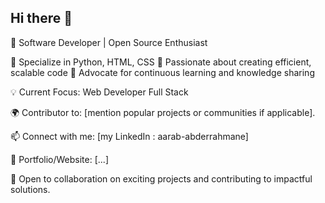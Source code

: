 ## Hi there 👋

🌟 Software Developer | Open Source Enthusiast

🔹 Specialize in Python, HTML, CSS
🔹 Passionate about creating efficient, scalable code
🔹 Advocate for continuous learning and knowledge sharing

💡 Current Focus: Web Developer Full Stack

🌍 Contributor to: [mention popular projects or communities if applicable].

📫 Connect with me: [my LinkedIn : aarab-abderrahmane]

🔗 Portfolio/Website: [...]

🚀 Open to collaboration on exciting projects and contributing to impactful solutions.
